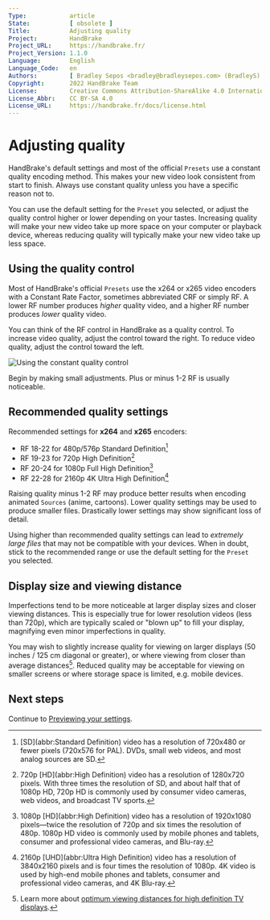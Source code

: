 ```yaml
---
Type:            article
State:           [ obsolete ]
Title:           Adjusting quality
Project:         HandBrake
Project_URL:     https://handbrake.fr/
Project_Version: 1.1.0
Language:        English
Language_Code:   en
Authors:         [ Bradley Sepos <bradley@bradleysepos.com> (BradleyS) ]
Copyright:       2022 HandBrake Team
License:         Creative Commons Attribution-ShareAlike 4.0 International
License_Abbr:    CC BY-SA 4.0
License_URL:     https://handbrake.fr/docs/license.html
---
```


Adjusting quality
=================

HandBrake's default settings and most of the official `Presets` use a constant quality encoding method. This makes your new video look consistent from start to finish. Always use constant quality unless you have a specific reason not to.

You can use the default setting for the `Preset` you selected, or adjust the quality control higher or lower depending on your tastes. Increasing quality will make your new video take up more space on your computer or playback device, whereas reducing quality will typically make your new video take up less space.

## Using the quality control

Most of HandBrake's official `Presets` use the x264 or x265 video encoders with a Constant Rate Factor, sometimes abbreviated CRF or simply RF. A lower RF number produces *higher* quality video, and a higher RF number produces *lower* quality video.

You can think of the RF control in HandBrake as a quality control. To increase video quality, adjust the control toward the right. To reduce video quality, adjust the control toward the left.

<!-- .system-macos -->

![Using the constant quality control](../../images/mac/quality-control-1.1.0.png "Adjust the quality control toward the right to increase quality, or toward the left to lower it.")

<!-- /.system-macos -->

Begin by making small adjustments. Plus or minus 1-2 RF is usually noticeable.

## Recommended quality settings

Recommended settings for **x264** and **x265** encoders:

- RF 18-22 for 480p/576p Standard Definition[^SD]
- RF 19-23 for 720p High Definition[^720p]
- RF 20-24 for 1080p Full High Definition[^1080p]
- RF 22-28 for 2160p 4K Ultra High Definition[^2160p]

Raising quality minus 1-2 RF may produce better results when encoding animated `Sources` (anime, cartoons). Lower quality settings may be used to produce smaller files. Drastically lower settings may show significant loss of detail.

Using higher than recommended quality settings can lead to *extremely large files* that may not be compatible with your devices. When in doubt, stick to the recommended range or use the default setting for the `Preset` you selected.

## Display size and viewing distance

Imperfections tend to be more noticeable at larger display sizes and closer viewing distances. This is especially true for lower resolution videos (less than 720p), which are typically scaled or "blown up" to fill your display, magnifying even minor imperfections in quality.

You may wish to slightly increase quality for viewing on larger displays (50 inches / 125 cm diagonal or greater), or where viewing from closer than average distances[^viewing-distance]. Reduced quality may be acceptable for viewing on smaller screens or where storage space is limited, e.g. mobile devices.

<!-- .continue -->

## Next steps

<!-- .success -->

Continue to [Previewing your settings](preview-settings.html).

<!-- /.success -->

<!-- /.continue -->

[^SD]: [SD](abbr:Standard Definition) video has a resolution of 720x480 or fewer pixels (720x576 for PAL). DVDs, small web videos, and most analog sources are SD.

[^720p]: 720p [HD](abbr:High Definition) video has a resolution of 1280x720 pixels. With three times the resolution of SD, and about half that of 1080p HD, 720p HD is commonly used by consumer video cameras, web videos, and broadcast TV sports.

[^1080p]: 1080p [HD](abbr:High Definition) video has a resolution of 1920x1080 pixels—twice the resolution of 720p and six times the resolution of 480p. 1080p HD video is commonly used by mobile phones and tablets, consumer and professional video cameras, and Blu-ray.

[^2160p]: 2160p [UHD](abbr:Ultra High Definition) video has a resolution of 3840x2160 pixels and is four times the resolution of 1080p. 4K video is used by high-end mobile phones and tablets, consumer and professional video cameras, and 4K Blu-ray.

[^viewing-distance]: Learn more about [optimum viewing distances for high definition TV displays](https://en.wikipedia.org/wiki/Optimum_HDTV_viewing_distance).
